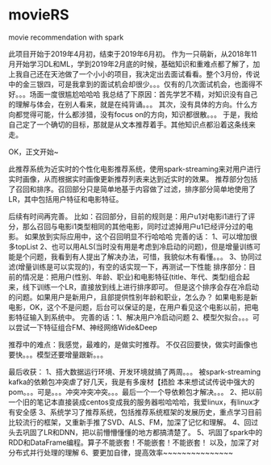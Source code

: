 # movieRS
movie recommendation with spark

此项目开始于2019年4月初，结束于2019年6月初。
作为一只萌新，从2018年11月开始学习DL和ML，学到2019年2月底的时候，基础知识和重难点都了解了，加上我自己还在天池做了一个小小的项目，我决定出去面试看看。整个3月份，传说中的金三银四，可是我拿到的面试机会却很少。。。仅有的几次面试机会，也面得不好。。。场面一度很尴尬哈哈哈
我总结了下原因：首先学艺不精，对知识没有自己的理解与体会，在别人看来，就是在纯背诵。。。
               其次，没有具体的方向。什么方向都觉得可能，什么都涉猎，没有focus on的方向，知识都很散。。。
于是，我给自己定了一个确切的目标，那就是从文本推荐着手。其他知识点都沿着这条线来走。


OK，正文开始~

此推荐系统为近实时的个性化电影推荐系统，使用spark-streaming来对用户进行实时画像，从而根据实时画像更新推荐列表来达到近实时的效果。
推荐部分包括了召回和排序。召回部分只是简单地基于内容做了过滤，排序部分简单地使用了LR，其中包括用户特征和电影特征。

后续有时间再完善。
比如：召回部分，目前的规则是：用户u1对电影i1进行了评分，那么召回与电影i1类型相同的其他电影，同时过滤掉用户u1已经评分过的电影。
               如果放到实际应用中，这个召回明显不行哈哈哈
               完善的话：
                     1、可以增加很多topList
                     2、也可以用ALS(当时没有用是考虑到冷启动的问题)，但是增量训练可能是个问题，我看到有人提出了解决办法，可惜，我貌似木有看懂。。。
                      3、协同过滤(增量训练是可以实现的)，有空的话实现一下，再测试一下性能
      排序部分：目前的情况是：把用户(性别、年龄、职业)和电影特征(title、年代、类型)组合起来，线下训练一个LR，直接放到线上进行排序即可。
                但是这个排序会存在冷启动的问题。如果用户是新用户，且部提供性别年龄和职业，怎么办？
                                         如果电影是新电影，OK，这个不是问题，后台可以保证的是，在用户看见这个电影以前，把电影特征输入到系统中。
                完善的话：1、解决用户冷启动问题
                         2、模型欠拟合。。。可以尝试一下特征组合FM、神经网络Wide&Deep

推荐中的难点：我感觉，最难的，是做实时推荐。
             不仅召回要快，做实时画像也要快。。。模型还要增量跟新。。。
             
                         
                         
                         
最后收获：
        1、搭大数据运行环境、开发环境就搞了两周。。。
           被spark-streaming kafka的依赖包冲突虐了好几天，我是有多废材【捂脸
           本来想试试传说中强大的pom。。。可是。。。冲突冲突冲突。。。最后一个一个导依赖包才解决。。。
        2、把以前一个旧的笔记本直接装成centos变成我的服务器啦哈哈哈，我爱linux，有linux才有安全感
        3、系统学习了推荐系统，包括推荐系统框架的发展历史，重点学习目前比较流行的框架，又重新手推了SVD、ALS、FM，加深了记忆和理解。
        4、回过头去巩固了LR和DNN，把以前懵懵懂懂的地方都搞清楚了。
        5、巩固了spark中的RDD和DataFrame编程。算子不能嵌套！不能嵌套！不能嵌套！ 
           以及，加深了对分布式并行处理的理解
        6、要更加自律，提高效率~~~~~~~~~~~~~~~
       
      
      
    
     
